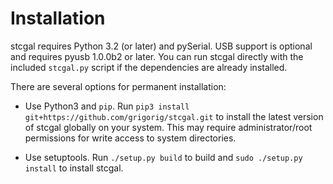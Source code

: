 Installation
============

stcgal requires Python 3.2 (or later) and pySerial. USB support is
optional and requires pyusb 1.0.0b2 or later. You can run stcgal
directly with the included ```stcgal.py``` script if the dependencies
are already installed.

There are several options for permanent installation:

* Use Python3 and ```pip```. Run
```pip3 install git+https://github.com/grigorig/stcgal.git```
to install the latest version of stcgal globally on your system.
This may require administrator/root permissions for write access
to system directories.

* Use setuptools. Run ```./setup.py build``` to build and
```sudo ./setup.py install``` to install stcgal.
